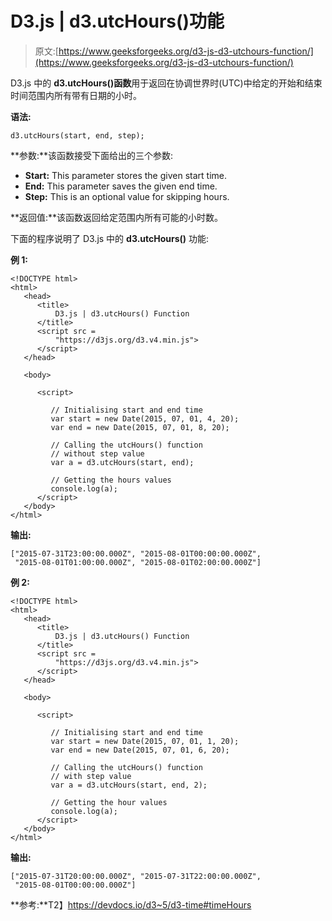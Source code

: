 # D3.js | d3.utcHours()功能

> 原文:[https://www.geeksforgeeks.org/d3-js-d3-utchours-function/](https://www.geeksforgeeks.org/d3-js-d3-utchours-function/)

D3.js 中的 **d3.utcHours()函数**用于返回在协调世界时(UTC)中给定的开始和结束时间范围内所有带有日期的小时。

**语法:**

```
d3.utcHours(start, end, step);
```

**参数:**该函数接受下面给出的三个参数:

*   **Start:** This parameter stores the given start time.
*   **End:** This parameter saves the given end time.
*   **Step:** This is an optional value for skipping hours.

**返回值:**该函数返回给定范围内所有可能的小时数。

下面的程序说明了 D3.js 中的 **d3.utcHours()** 功能:

**例 1:**

```
<!DOCTYPE html>
<html>
   <head>
      <title>
          D3.js | d3.utcHours() Function 
      </title>
      <script src =
          "https://d3js.org/d3.v4.min.js">
      </script>
   </head>

   <body>

      <script>

         // Initialising start and end time
         var start = new Date(2015, 07, 01, 4, 20);
         var end = new Date(2015, 07, 01, 8, 20);

         // Calling the utcHours() function
         // without step value
         var a = d3.utcHours(start, end);

         // Getting the hours values
         console.log(a);
      </script>
   </body>
</html>
```

**输出:**

```
["2015-07-31T23:00:00.000Z", "2015-08-01T00:00:00.000Z",
 "2015-08-01T01:00:00.000Z", "2015-08-01T02:00:00.000Z"]

```

**例 2:**

```
<!DOCTYPE html>
<html>
   <head>
      <title>
          D3.js | d3.utcHours() Function 
      </title>
      <script src =
          "https://d3js.org/d3.v4.min.js">
      </script>
   </head>

   <body>

      <script>

         // Initialising start and end time
         var start = new Date(2015, 07, 01, 1, 20);
         var end = new Date(2015, 07, 01, 6, 20);

         // Calling the utcHours() function
         // with step value
         var a = d3.utcHours(start, end, 2);

         // Getting the hour values
         console.log(a);
      </script>
   </body>
</html>
```

**输出:**

```
["2015-07-31T20:00:00.000Z", "2015-07-31T22:00:00.000Z", 
 "2015-08-01T00:00:00.000Z"]

```

**参考:**T2】https://devdocs.io/d3~5/d3-time#timeHours